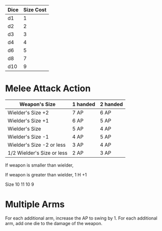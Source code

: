 

| Dice | Size Cost |
|-|-|
| d1 | 1 |
| d2 | 2 |
| d3 | 3 |
| d4 | 4 |
| d6 | 5 |
| d8 | 7 |
| d10 | 9 |

# Melee Attack Action

| Weapon's Size | 1 handed | 2 handed |
|-|-|-|
| Wielder's Size +2 | 7 AP | 6 AP |
| Wielder's Size +1 | 6 AP | 5 AP |
| Wielder's Size | 5 AP | 4 AP |
| Wielder's Size -1 | 4 AP | 5 AP |
| Wielder's Size -2 or less | 3 AP | 4 AP |
| 1/2 Wielder's Size or less | 2 AP | 3 AP |

If weapon is smaller than wielder, 

If weapon is greater than wielder, 1 H +1

Size 10
11
10
9

# Multiple Arms

For each additional arm, increase the AP to swing by 1.
For each additional arm, add one die to the damage of the weapon.
